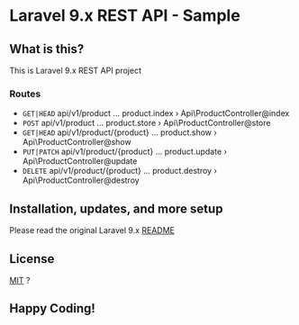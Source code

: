 # Laravel 9.x REST API - Sample 

## What is this?

This is Laravel 9.x REST API project

### Routes
- `GET|HEAD`        api/v1/product ... product.index › Api\ProductController@index
- `POST`            api/v1/product ... product.store › Api\ProductController@store
- `GET|HEAD`        api/v1/product/{product} ... product.show › Api\ProductController@show
- `PUT|PATCH`       api/v1/product/{product} ... product.update › Api\ProductController@update
- `DELETE`          api/v1/product/{product} ... product.destroy › Api\ProductController@destroy



## Installation, updates, and more setup

Please read the original Laravel 9.x [README](README-Origin.md)

## License
[MIT](LICENSE) ?

## Happy Coding!
